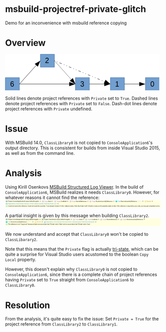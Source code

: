 # msbuild-projectref-private-glitch
Demo for an inconvenience with msbuild reference copying

# Overview
![References overview][refpic]

Solid lines denote project references with `Private` set to `True`.
Dashed lines denote project references with `Private` set to `False`.
Dash-dot lines denote project references with `Private` undefined.

# Issue
With MSBuild 14.0, `ClassLibrary0` is not copied to `ConsoleApplication6`'s output directory.
This is consistent for builds from inside Visual Studio 2015, as well as from the command line.

# Analysis
Using Kirill Osenkovs [MSBuild Structured Log Viewer][analysis-tool].
In the build of `ConsoleApplication6`, MSBuild realizes it needs `ClassLibrary0`. However, for whatever reasons it cannot find the reference:
![References overview][analysis1]

A partial insight is given by this message when building `ClassLibrary2`.
![References overview][analysis2]

We now understand and accept that `ClassLibrary0` won't be copied to `ClassLibarary2`.

Note that this means that the `Private` flag is actually [tri-state][quotegravell], which can be quite a surprise for Visual Studio users acustomed to the boolean `Copy Local` property.

However, this doesn't explain why `ClassLibrary0` is not copied to `ConsoleApplication6`, since there is a complete chain of project references having `Private` set to `True` straight from `ConsoleApplication6` to `ClassLibrary0`.

# Resolution
From the analysis, it's quite easy to fix the issue:
Set `Private = True` for the project reference from `ClassLibrary2` to `ClassLibrary1`.

[refpic]: media/references.png "Referenes overview"
[analysis-tool]: https://github.com/KirillOsenkov/MSBuildStructuredLog
[analysis1]: media/build-analysis-1.png "Build analysis 1"
[analysis2]: media/build-analysis-2.png "Build analysis 2"
[quotegravell]: http://stackoverflow.com/questions/14923804/assembly-being-copied-local-when-it-shouldnt-be#comment20939785_14923854
